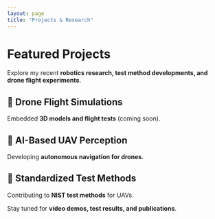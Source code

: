 ```yaml
---
layout: page
title: "Projects & Research"
---
```


# Featured Projects

Explore my recent **robotics research, test method developments, and drone flight experiments**.

## 🔹 Drone Flight Simulations  
Embedded **3D models and flight tests** (coming soon).  

## 🔹 AI-Based UAV Perception  
Developing **autonomous navigation for drones**.

## 🔹 Standardized Test Methods  
Contributing to **NIST test methods** for UAVs.

Stay tuned for **video demos, test results, and publications**.
